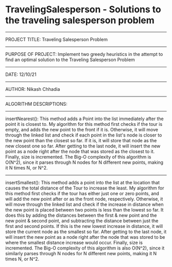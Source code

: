 # TravelingSalesperson - Solutions to the traveling salesperson problem

-----------

PROJECT TITLE: Traveling Salesperson Problem

-----------
PURPOSE OF PROJECT: Implement two greedy heuristics in the attempt to find an optimal solution to the Traveling Salesperson Problem

-----------
DATE: 12/10/21

-----------
AUTHOR: Nikash Chhadia

-----------
ALGORITHM DESCRIPTIONS:

-----------
insertNearest(): This method adds a Point into the list immediately after the point it is closest to. My algorithm for this method first checks if the tour is empty, and adds the new point to the front if it is. Otherwise, it will move through the linked list and check if each point in the list's node is closer to the new point than the closest so far. If it is, it will store that node as the new closest one so far. After getting to the last node, it will insert the new point as a node right after the node that was stored as the closest to it. Finally, size is incremented. The Big-O complexity of this algorithm is O(N^2), since it parses through N nodes for N different new points, making it N times N, or N^2.

-----------    
insertSmallest(): This method adds a point into the list at the location that causes the total distance of the Tour to increase the least. My algorithm for this method first checks if the tour has either just one or zero points, and will add the new point after or as the front node, respectively. Otherwise, it will move through the linked list and check if the increase in distance when the new point is placed between two points is less than the lowest so far. It does this by adding the distances between the first & new point and the new point & second point, and subtracting the distance between just the first and second points. If this is the new lowest increase in 
distance, it will store the current node as the smallest so far. After getting to the last node, it will insert the new point as a node right after the node that was stored to be where the smallest distance increase would occur. Finally, size is incremented. The Big-O complexity of this algorithm is also O(N^2), since it similarly parses through N nodes for N different new points, making it N times N, or N^2.

